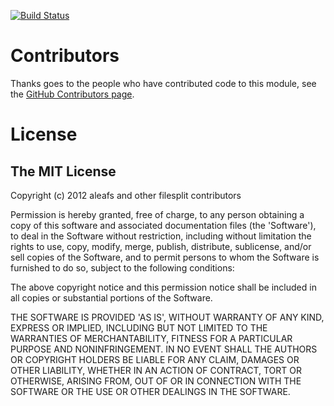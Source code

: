 [![Build Status](https://secure.travis-ci.org/aleafs/filesplit.png?branch=v2.0)](http://travis-ci.org/aleafs/filesplit)

# Contributors #

Thanks goes to the people who have contributed code to this module, see the [GitHub Contributors page](https://github.com/aleafs/filesplit/graphs/contributors).

# License #

The MIT License
------------------

Copyright (c) 2012 aleafs and other filesplit contributors

Permission is hereby granted, free of charge, to any person obtaining
a copy of this software and associated documentation files (the
'Software'), to deal in the Software without restriction, including
without limitation the rights to use, copy, modify, merge, publish,
distribute, sublicense, and/or sell copies of the Software, and to
permit persons to whom the Software is furnished to do so, subject to
the following conditions:

The above copyright notice and this permission notice shall be
included in all copies or substantial portions of the Software.

THE SOFTWARE IS PROVIDED 'AS IS', WITHOUT WARRANTY OF ANY KIND,
EXPRESS OR IMPLIED, INCLUDING BUT NOT LIMITED TO THE WARRANTIES OF
MERCHANTABILITY, FITNESS FOR A PARTICULAR PURPOSE AND NONINFRINGEMENT.
IN NO EVENT SHALL THE AUTHORS OR COPYRIGHT HOLDERS BE LIABLE FOR ANY
CLAIM, DAMAGES OR OTHER LIABILITY, WHETHER IN AN ACTION OF CONTRACT,
TORT OR OTHERWISE, ARISING FROM, OUT OF OR IN CONNECTION WITH THE
SOFTWARE OR THE USE OR OTHER DEALINGS IN THE SOFTWARE.

